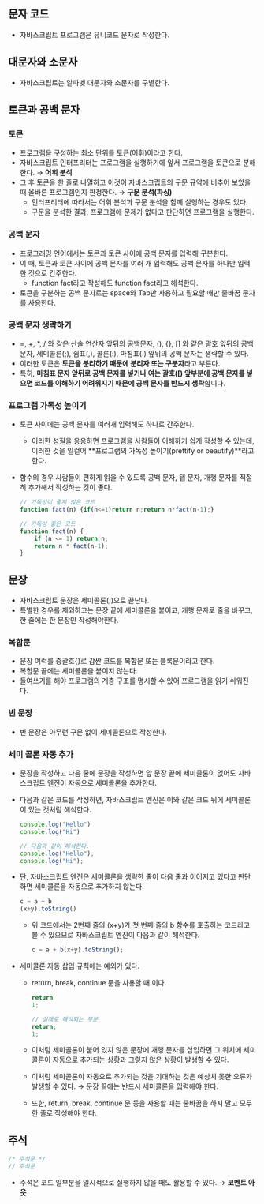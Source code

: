 ## 문자 코드

- 자바스크립트 프로그램은 유니코드 문자로 작성한다.

## 대문자와 소문자

- 자바스크립트는 알파벳 대문자와 소문자를 구별한다.

## 토큰과 공백 문자

### 토큰

- 프로그램을 구성하는 최소 단위를 토큰(어휘)이라고 한다.
- 자바스크립트 인터프리터는 프로그램을 실행하기에 앞서 프로그램을 토큰으로 분해한다. → **어휘 분석**
- 그 후 토큰을 한 줄로 나열하고 이것이 자바스크립트의 구문 규약에 비추어 보았을 때 올바른 프로그램인지 판정한다. → **구문 분석(파싱)**
    - 인터프리터에 따라서는 어휘 분석과 구문 분석을 함께 실행하는 경우도 있다.
    - 구문을 분석한 결과, 프로그램에 문제가 없다고 판단하면 프로그램을 실행한다.

### 공백 문자

- 프로그래밍 언어에서는 토큰과 토큰 사이에 공백 문자를 입력해 구분한다.
- 이 때, 토큰과 토큰 사이에 공백 문자를 여러 개 입력해도 공백 문자를 하나만 입력한 것으로 간주한다.
    - function  fact라고 작성해도 function fact라고 해석한다.
- 토큰을 구분하는 공백 문자로는 space와 Tab만 사용하고 필요할 때만 줄바꿈 문자를 사용한다.

### 공백 문자 생략하기

- =, +, *, / 와 같은 산술 연산자 앞뒤의 공백문자, (), {}, [] 와 같은 괄호 앞뒤의 공백 문자, 세미콜론(;), 쉼표(,), 콜론(:), 마침표(.) 앞뒤의 공백 문자는 생략할 수 있다.
- 이러한 토큰은 **토큰을 분리하기 때문에 분리자 또는 구분자**라고 부른다.
- 특히, **마침표 문자 앞뒤로 공백 문자를 넣거나 여는 괄호([) 앞부분에 공백 문자를 넣으면 코드를 이해하기 어려워지기 때문에 공백 문자를 반드시 생략**합니다.

### 프로그램 가독성 높이기

- 토큰 사이에는 공백 문자를 여러개 입력해도 하나로 간주한다.
    - 이러한 성질을 응용하면 프로그램을 사람들이 이해하기 쉽게 작성할 수 있는데, 이러한 것을 일컬어 **프로그램의 가독성 높이기(prettify or beautify)**라고 한다.
- 함수의 경우 사람들이 편하게 읽을 수 있도록 공백 문자, 탭 문자, 개행 문자를 적절히 추가해서 작성하는 것이 좋다.
    
    ```jsx
    // 가독성이 좋지 않은 코드
    function fact(n) {if(n<=1)return n;return n*fact(n-1);}
    
    // 가독성 좋은 코드
    function fact(n) {
    	if (n <= 1) return n;
    	return n * fact(n-1);
    }
    ```
    

## 문장

- 자바스크립트 문장은 세미콜론(;)으로 끝난다.
- 특별한 경우를 제외하고는 문장 끝에 세미콜론을 붙이고, 개행 문자로 줄을 바꾸고, 한 줄에는 한 문장만 작성해야한다.

### 복합문

- 문장 여럭를 중괄호{}로 감싼 코드를 복합문 또는 블록문이라고 한다.
- 복합문 끝에는 세미콜론을 붙이지 않는다.
- 들여쓰기를 해야 프로그램의 계층 구조를 명시할 수 있어 프로그램을 읽기 쉬워진다.

### 빈 문장

- 빈 문장은 아무런 구문 없이 세미콜론으로 작성한다.

### 세미 콜론 자동 추가

- 문장을 작성하고 다음 줄에 문장을 작성하면 앞 문장 끝에 세미콜론이 없어도 자바스크립트 엔진이 자동으로 세미콜론을 추가한다.
- 다음과 같은 코드를 작성하면, 자바스크립트 엔진은 이와 같은 코드 뒤에 세미콜론이 있는 것처럼 해석한다.
    
    ```jsx
    console.log("Hello")
    console.log("Hi")
    
    // 다음과 같이 해석한다.
    console.log("Hello");
    console.log("Hi");
    ```
    
- 단, 자바스크립트 엔진은 세미콜론을 생략한 줄이 다음 줄과 이어지고 있다고 판단하면 세미콜론을 자동으로 추가하지 않는다.
    
    ```jsx
    c = a + b
    (x+y).toString()
    ```
    
    - 위 코드에서는 2번째 줄의 (x+y)가 첫 번째 줄의 b 함수를 호출하는 코드라고 볼 수 있으므로 자바스크립트 엔진이 다음과 같이 해석한다.
        
        ```jsx
        c = a + b(x+y).toString();
        ```
        
- 세미콜론 자동 삽입 규칙에는 예외가 있다.
    - return, break, continue 문을 사용할 때 이다.
        
        ```jsx
        return
        1;
        
        // 실제로 해석되는 부분
        return;
        1;
        ```
        
    - 이처럼 세미콜론이 붙어 있지 않은 문장에 개행 문자를 삽입하면 그 위치에 세미콜론이 자동으로 추가되는 상황과 그렇지 않은 상황이 발생할 수 있다.
    - 이처럼 세미콜론이 자동으로 추가되는 것을 기대하는 것은 예상치 못한 오류가 발생할 수 있다. → 문장 끝에는 반드시 세미콜론을 입력해야 한다.
    - 또한, return, break, continue 문 등을 사용할 때는 줄바꿈을 하지 말고 모두 한 줄로 작성해야 한다.

## 주석

```jsx
/* 주석문 */
// 주석문
```

- 주석은 코드 일부분을 일시적으로 실행하지 않을 때도 활용할 수 있다. → **코멘트 아웃**